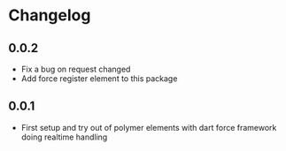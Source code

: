 # Changelog

## 0.0.2

- Fix a bug on request changed
- Add force register element to this package

## 0.0.1

- First setup and try out of polymer elements with dart force framework doing realtime handling
